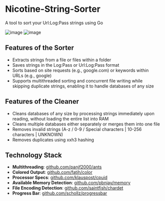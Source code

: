 # Nicotine-String-Sorter

A tool to sort your Url:Log:Pass strings using Go


![image](https://raw.githubusercontent.com/Underneach/Nicotine-String-Sorter/String-Sorter-regexp/image_1.png)
![image](https://raw.githubusercontent.com/Underneach/Nicotine-String-Sorter/String-Sorter-regexp/image_2.png)


## Features of the Sorter

- Extracts strings from a file or files within a folder
- Saves strings in the Log:Pass or Url:Log:Pass format
- Sorts based on site requests (e.g., google.com) or keywords within URLs (e.g., google)
- Supports multithreaded sorting and concurrent file writing while skipping duplicate strings, enabling it to handle databases of any size

## Features of the Cleaner

- Cleans databases of any size by processing strings immediately upon reading, without loading the entire list into RAM
- Cleans multiple databases either separately or merges them into one file
- Removes invalid strings (A-z / 0-9 / Special characters | 10-256 characters | UNKNOWN)
- Removes duplicates using xxh3 hashing

## Technology Stack
- **Multithreading**: [github.com/panjf2000/ants](https://github.com/panjf2000/ants)
- **Colored Output**: [github.com/fatih/color](https://github.com/fatih/color)
- **Processor Specs**: [github.com/klauspost/cpuid](https://github.com/klauspost/cpuid)
- **Available Memory Detection**: [github.com/pbnjay/memory](https://github.com/pbnjay/memory)
- **File Encoding Detection**: [github.com/saintfish/chardet](https://github.com/saintfish/chardet)
- **Progress Bar**: [github.com/schollz/progressbar](https://github.com/schollz/progressbar)
